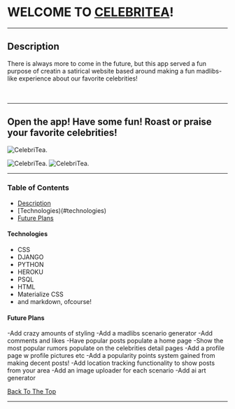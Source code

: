 # WELCOME TO [CELEBRITEA](https://celebritea.herokuapp.com/)!

---

## Description

There is always more to come in the future, but this app served a fun purpose of creatin a satirical website based around making a fun madlibs-like experience about our favorite celebrities!
<br>
<br>
<br>

---
## Open the app! Have some fun! Roast or praise your favorite celebrities!

![CelebriTea.](https://i.imgur.com/H4yuAe4.png)

![CelebriTea.](https://i.imgur.com/OWJEH5M.png)
![CelebriTea.](https://i.imgur.com/7yI0Un7.png)


---

### Table of Contents

- [Description](#description)
- [Technologies)(#technologies)
- [Future Plans](#future-plans)




#### Technologies

- CSS
- DJANGO
- PYTHON
- HEROKU
- PSQL
- HTML
- Materialize CSS
- and markdown, ofcourse!

#### Future Plans
-Add crazy amounts of styling
-Add a madlibs scenario generator
-Add comments and likes
-Have popular posts populate a home page
-Show the most popular rumors populate on the celebrities detail pages
-Add a profile page w profile pictures etc
-Add a popularity points system gained from making decent posts!
-Add location tracking functionality to show posts from your area
-Add an image uploader for each scenario
-Add ai art generator




[Back To The Top](#read-me-template)

---
